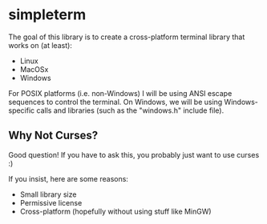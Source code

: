 # simpleterm

The goal of this library is to create a cross-platform terminal library that works on (at least):

  - Linux
  - MacOSx
  - Windows

For POSIX platforms (i.e. non-Windows) I will be using ANSI escape sequences to control the terminal. On Windows, we will be using Windows-specific calls and libraries (such as the "windows.h" include file).

## Why Not Curses?

Good question! If you have to ask this, you probably just want to use curses :)

If you insist, here are some reasons:

  - Small library size
  - Permissive license
  - Cross-platform (hopefully without using stuff like MinGW)
